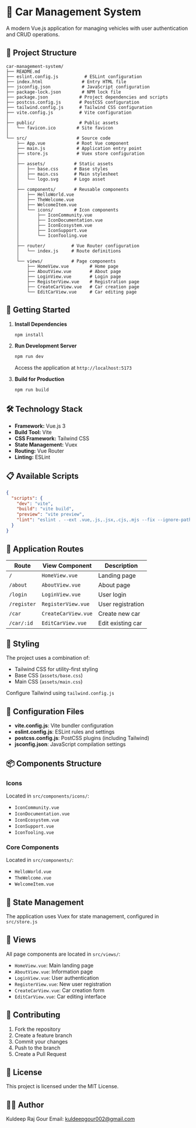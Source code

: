 # 🚗 Car Management System

A modern Vue.js application for managing vehicles with user authentication and CRUD operations.

## 📁 Project Structure

```
car-management-system/
├── README.md
├── eslint.config.js          # ESLint configuration
├── index.html               # Entry HTML file
├── jsconfig.json            # JavaScript configuration
├── package-lock.json        # NPM lock file
├── package.json            # Project dependencies and scripts
├── postcss.config.js       # PostCSS configuration
├── tailwind.config.js      # Tailwind CSS configuration
├── vite.config.js          # Vite configuration
│
├── public/                 # Public assets
│   └── favicon.ico        # Site favicon
│
└── src/                   # Source code
    ├── App.vue            # Root Vue component
    ├── main.js            # Application entry point
    ├── store.js           # Vuex store configuration
    │
    ├── assets/           # Static assets
    │   ├── base.css      # Base styles
    │   ├── main.css      # Main stylesheet
    │   └── logo.svg      # Logo asset
    │
    ├── components/       # Reusable components
    │   ├── HelloWorld.vue
    │   ├── TheWelcome.vue
    │   ├── WelcomeItem.vue
    │   └── icons/        # Icon components
    │       ├── IconCommunity.vue
    │       ├── IconDocumentation.vue
    │       ├── IconEcosystem.vue
    │       ├── IconSupport.vue
    │       └── IconTooling.vue
    │
    ├── router/          # Vue Router configuration
    │   └── index.js     # Route definitions
    │
    └── views/           # Page components
        ├── HomeView.vue        # Home page
        ├── AboutView.vue       # About page
        ├── LoginView.vue       # Login page
        ├── RegisterView.vue    # Registration page
        ├── CreateCarView.vue   # Car creation page
        └── EditCarView.vue     # Car editing page
```

## 🚀 Getting Started

1. **Install Dependencies**
   ```bash
   npm install
   ```

2. **Run Development Server**
   ```bash
   npm run dev
   ```
   Access the application at `http://localhost:5173`

3. **Build for Production**
   ```bash
   npm run build
   ```

## 🛠️ Technology Stack

- **Framework:** Vue.js 3
- **Build Tool:** Vite
- **CSS Framework:** Tailwind CSS
- **State Management:** Vuex
- **Routing:** Vue Router
- **Linting:** ESLint

## 📋 Available Scripts

```json
{
  "scripts": {
    "dev": "vite",
    "build": "vite build",
    "preview": "vite preview",
    "lint": "eslint . --ext .vue,.js,.jsx,.cjs,.mjs --fix --ignore-path .gitignore"
  }
}
```

## 🔐 Application Routes

| Route | View Component | Description |
|-------|---------------|-------------|
| `/` | `HomeView.vue` | Landing page |
| `/about` | `AboutView.vue` | About page |
| `/login` | `LoginView.vue` | User login |
| `/register` | `RegisterView.vue` | User registration |
| `/car` | `CreateCarView.vue` | Create new car |
| `/car/:id` | `EditCarView.vue` | Edit existing car |

## 💅 Styling

The project uses a combination of:
- Tailwind CSS for utility-first styling
- Base CSS (`assets/base.css`)
- Main CSS (`assets/main.css`)

Configure Tailwind using `tailwind.config.js`

## 🔧 Configuration Files

- **vite.config.js**: Vite bundler configuration
- **eslint.config.js**: ESLint rules and settings
- **postcss.config.js**: PostCSS plugins (including Tailwind)
- **jsconfig.json**: JavaScript compilation settings

## 📦 Components Structure

### Icons
Located in `src/components/icons/`:
- `IconCommunity.vue`
- `IconDocumentation.vue`
- `IconEcosystem.vue`
- `IconSupport.vue`
- `IconTooling.vue`

### Core Components
Located in `src/components/`:
- `HelloWorld.vue`
- `TheWelcome.vue`
- `WelcomeItem.vue`

## 🔄 State Management

The application uses Vuex for state management, configured in `src/store.js`

## 📱 Views

All page components are located in `src/views/`:
- `HomeView.vue`: Main landing page
- `AboutView.vue`: Information page
- `LoginView.vue`: User authentication
- `RegisterView.vue`: New user registration
- `CreateCarView.vue`: Car creation form
- `EditCarView.vue`: Car editing interface

## 🤝 Contributing

1. Fork the repository
2. Create a feature branch
3. Commit your changes
4. Push to the branch
5. Create a Pull Request

## 📜 License

This project is licensed under the MIT License.

## 👨‍💻 Author

Kuldeep Raj Gour
Email: kuldeepgour002@gmail.com

